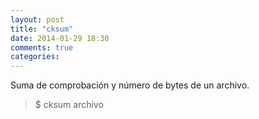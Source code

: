 ```yaml
---
layout: post
title: "cksum"
date: 2014-01-29 18:30
comments: true
categories: 
---
```

Suma de comprobación y número de bytes de un archivo.

>$ cksum archivo

